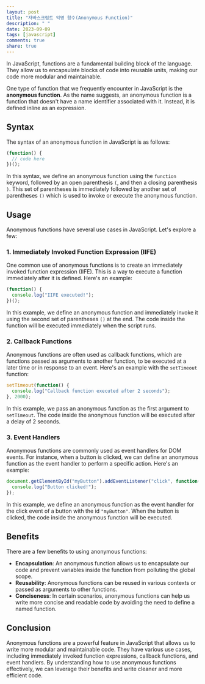 ```yaml
---
layout: post
title: "자바스크립트 익명 함수(Anonymous Function)"
description: " "
date: 2023-09-09
tags: [javascript]
comments: true
share: true
---
```


In JavaScript, functions are a fundamental building block of the language. They allow us to encapsulate blocks of code into reusable units, making our code more modular and maintainable. 

One type of function that we frequently encounter in JavaScript is the **anonymous function**. As the name suggests, an anonymous function is a function that doesn't have a name identifier associated with it. Instead, it is defined inline as an expression.

## Syntax

The syntax of an anonymous function in JavaScript is as follows:

```javascript
(function() {
  // code here
})();
```

In this syntax, we define an anonymous function using the `function` keyword, followed by an open parenthesis `(`, and then a closing parenthesis `)`. This set of parentheses is immediately followed by another set of parentheses `()` which is used to invoke or execute the anonymous function.

## Usage

Anonymous functions have several use cases in JavaScript. Let's explore a few:

### 1. Immediately Invoked Function Expression (IIFE)

One common use of anonymous functions is to create an immediately invoked function expression (IIFE). This is a way to execute a function immediately after it is defined. Here's an example:

```javascript
(function() {
  console.log("IIFE executed!");
})();
```

In this example, we define an anonymous function and immediately invoke it using the second set of parentheses `()` at the end. The code inside the function will be executed immediately when the script runs.

### 2. Callback Functions

Anonymous functions are often used as callback functions, which are functions passed as arguments to another function, to be executed at a later time or in response to an event. Here's an example with the `setTimeout` function:

```javascript
setTimeout(function() {
  console.log("Callback function executed after 2 seconds");
}, 2000);
```

In this example, we pass an anonymous function as the first argument to `setTimeout`. The code inside the anonymous function will be executed after a delay of 2 seconds.

### 3. Event Handlers

Anonymous functions are commonly used as event handlers for DOM events. For instance, when a button is clicked, we can define an anonymous function as the event handler to perform a specific action. Here's an example:

```javascript
document.getElementById("myButton").addEventListener("click", function() {
  console.log("Button clicked!");
});
```

In this example, we define an anonymous function as the event handler for the click event of a button with the id `"myButton"`. When the button is clicked, the code inside the anonymous function will be executed.

## Benefits

There are a few benefits to using anonymous functions:

- **Encapsulation**: An anonymous function allows us to encapsulate our code and prevent variables inside the function from polluting the global scope.
- **Reusability**: Anonymous functions can be reused in various contexts or passed as arguments to other functions.
- **Conciseness**: In certain scenarios, anonymous functions can help us write more concise and readable code by avoiding the need to define a named function.

## Conclusion

Anonymous functions are a powerful feature in JavaScript that allows us to write more modular and maintainable code. They have various use cases, including immediately invoked function expressions, callback functions, and event handlers. By understanding how to use anonymous functions effectively, we can leverage their benefits and write cleaner and more efficient code.